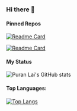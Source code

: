 ### Hi there 👋

#### Pinned Repos

[![Readme Card](https://github-readme-stats.vercel.app/api/pin/?username=laipuran&repo=LuckDraw)](https://github.com/laipuran/LuckDraw)

[![Readme Card](https://github-readme-stats.vercel.app/api/pin/?username=laipuran&repo=laipuran.github.io)](https://github.com/laipuran/laipuran.github.io)

#### My Status
![Puran Lai's GitHub stats](https://github-readme-stats.vercel.app/api?username=laipuran&show_icons=true&theme=merko)

#### Top Languages: 
[![Top Langs](https://github-readme-stats.vercel.app/api/top-langs/?username=laipuran&exclude_repo=laipuran.github.io,blog-img,laipuran)](https://github.com/laipuran)

<!--
**laipuran/laipuran** is a ✨ _special_ ✨ repository because its `README.md` (this file) appears on your GitHub profile.

Here are some ideas to get you started:

- 🔭 I’m currently working on ...
- 🌱 I’m currently learning ...
- 👯 I’m looking to collaborate on ...
- 🤔 I’m looking for help with ...
- 💬 Ask me about ...
- 📫 How to reach me: ...
- 😄 Pronouns: ...
- ⚡ Fun fact: ...
-->
